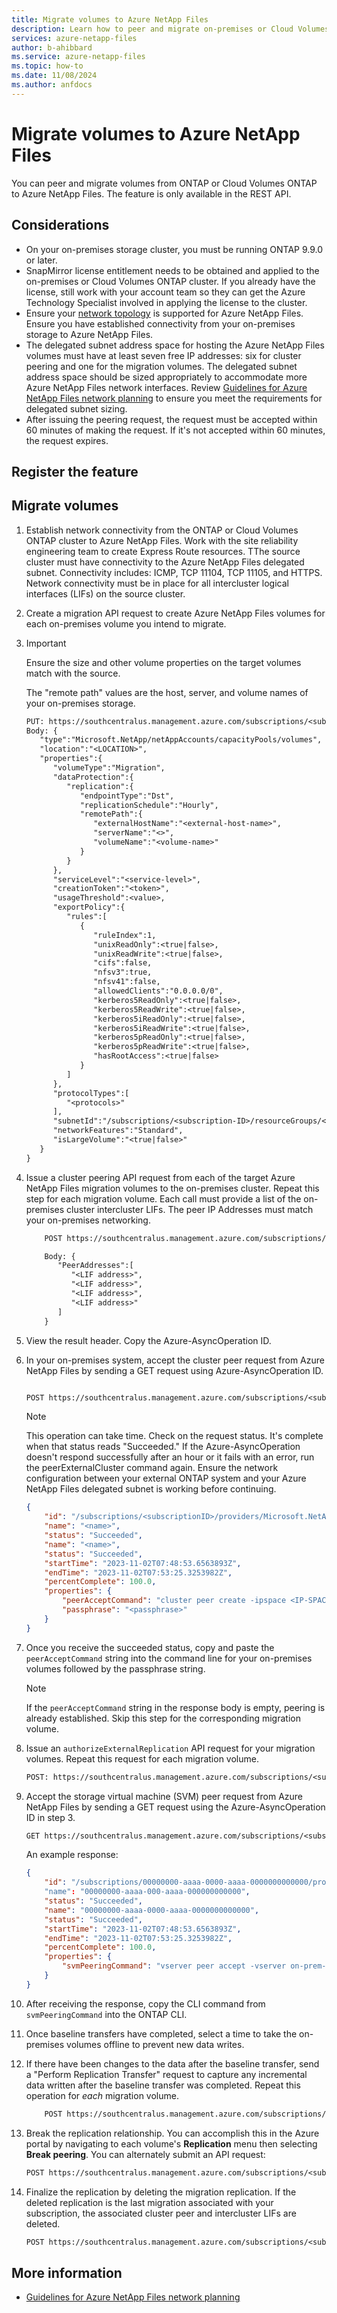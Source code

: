 ```yaml
---
title: Migrate volumes to Azure NetApp Files 
description: Learn how to peer and migrate on-premises or Cloud Volumes ONTAP volumes to Azure NetApp Files. 
services: azure-netapp-files
author: b-ahibbard
ms.service: azure-netapp-files
ms.topic: how-to
ms.date: 11/08/2024
ms.author: anfdocs
---
```

# Migrate volumes to Azure NetApp Files 

You can peer and migrate volumes from ONTAP or Cloud Volumes ONTAP to Azure NetApp Files. The feature is only available in the REST API. 

## Considerations 

* On your on-premises storage cluster, you must be running ONTAP 9.9.0 or later.
* SnapMirror license entitlement needs to be obtained and applied to the on-premises or Cloud Volumes ONTAP cluster. If you already have the license, still work with your account team so they can get the Azure Technology Specialist involved in applying the license to the cluster. 
* Ensure your [network topology](azure-netapp-files-network-topologies.md) is supported for Azure NetApp Files. Ensure you have established connectivity from your on-premises storage to Azure NetApp Files. 
* The delegated subnet address space for hosting the Azure NetApp Files volumes must have at least seven free IP addresses: six for cluster peering and one for the migration volumes. The delegated subnet address space should be sized appropriately to accommodate more Azure NetApp Files network interfaces. Review [Guidelines for Azure NetApp Files network planning](azure-netapp-files-network-topologies.md) to ensure you meet the requirements for delegated subnet sizing.  
* After issuing the peering request, the request must be accepted within 60 minutes of making the request. If it's not accepted within 60 minutes, the request expires. 

## Register the feature 

<!-- steps -->

## Migrate volumes

1. Establish network connectivity from the ONTAP or Cloud Volumes ONTAP cluster to Azure NetApp Files. Work with the site reliability engineering team to create Express Route resources. 
    TThe source cluster must have connectivity to the Azure NetApp Files delegated subnet. Connectivity includes: ICMP, TCP 11104, TCP 11105, and HTTPS.
    Network connectivity must be in place for all intercluster logical interfaces (LIFs) on the source cluster.
1. Create a migration API request to create Azure NetApp Files volumes for each on-premises volume you intend to migrate. 
1. 
    >[!IMPORTANT]
    >Ensure the size and other volume properties on the target volumes match with the source.

    The "remote path" values are the host, server, and volume names of your on-premises storage. 

    ```rest
    PUT: https://southcentralus.management.azure.com/subscriptions/<subscription-ID>/resourceGroups/<resource-group-name>/providers/Microsoft.NetApp/netAppAccounts/<account-name>/capacityPools/<capacity-pool-name>/volumes/Migvolfinal?api-version=2024-05-01
    Body: {
       "type":"Microsoft.NetApp/netAppAccounts/capacityPools/volumes",
       "location":"<LOCATION>",
       "properties":{
          "volumeType":"Migration",
          "dataProtection":{
             "replication":{
                "endpointType":"Dst",
                "replicationSchedule":"Hourly",
                "remotePath":{
                   "externalHostName":"<external-host-name>",
                   "serverName":"<>",
                   "volumeName":"<volume-name>"
                }
             }
          },
          "serviceLevel":"<service-level>",
          "creationToken":"<token>",
          "usageThreshold":<value>,
          "exportPolicy":{
             "rules":[
                {
                   "ruleIndex":1,
                   "unixReadOnly":<true|false>,
                   "unixReadWrite":<true|false>,
                   "cifs":false,
                   "nfsv3":true,
                   "nfsv41":false,
                   "allowedClients":"0.0.0.0/0",
                   "kerberos5ReadOnly":<true|false>,
                   "kerberos5ReadWrite":<true|false>,
                   "kerberos5iReadOnly":<true|false>,
                   "kerberos5iReadWrite":<true|false>,
                   "kerberos5pReadOnly":<true|false>,
                   "kerberos5pReadWrite":<true|false>,
                   "hasRootAccess":<true|false>
                }
             ]
          },
          "protocolTypes":[
             "<protocols>"
          ],
          "subnetId":"/subscriptions/<subscription-ID>/resourceGroups/<resource-group-name>/providers/Microsoft.Network/virtualNetworks/<virtual-network-name>/subnets/<subnet>",
          "networkFeatures":"Standard",
          "isLargeVolume":"<true|false>"
       }
    }
    ```

1. Issue a cluster peering API request from each of the target Azure NetApp Files migration volumes to the on-premises cluster. Repeat this step for each migration volume. Each call must provide a list of the on-premises cluster intercluster LIFs. The peer IP Addresses must match your on-premises networking.

    ```rest
        POST https://southcentralus.management.azure.com/subscriptions/<subscription-ID>/resourceGroups/<resource-group-name>/providers/Microsoft.NetApp/netAppAccounts/<account-name>/capacityPools/<capacity-pool-name>/volumes/<volume-names>/peerExternalCluster?api-version=2024-05-01
    
        Body: {
           "PeerAddresses":[
              "<LIF address>",
              "<LIF address>", 
              "<LIF address>",
              "<LIF address>"
           ]
        }
    ```

1. View the result header. Copy the Azure-AsyncOperation ID.
1. In your on-premises system, accept the cluster peer request from Azure NetApp Files by sending a GET request using Azure-AsyncOperation ID.

    ```rest

    POST https://southcentralus.management.azure.com/subscriptions/<subscription-ID>/providers/Microsoft.NetApp/locations/<location>/operationResults/<Azure-AsyncOperation>?api-version=2024-05-01...
    ```
    
    >[!NOTE]
    > This operation can take time. Check on the request status. It's complete when that status reads "Succeeded." If the Azure-AsyncOperation doesn't respond successfully after an hour or it fails with an error, run the peerExternalCluster command again. Ensure the network configuration between your external ONTAP system and your Azure NetApp Files delegated subnet is working before continuing.

    ```json
    {
        "id": "/subscriptions/<subscriptionID>/providers/Microsoft.NetApp/locations/southcentralus/operationResults/62215c87-50a9-455f-b3e3-5162c31def52",
        "name": "<name>",
        "status": "Succeeded",
        "name": "<name>",
        "status": "Succeeded",
        "startTime": "2023-11-02T07:48:53.6563893Z",
        "endTime": "2023-11-02T07:53:25.3253982Z",
        "percentComplete": 100.0,
        "properties": {
            "peerAcceptCommand": "cluster peer create -ipspace <IP-SPACE-NAME> -encryption-protocol-proposed tls-psk -peer-addrs <peer-addresses-list>",
            "passphrase": "<passphrase>"
        }
    }
    ```

1. Once you receive the succeeded status, copy and paste the `peerAcceptCommand` string into the command line for your on-premises volumes followed by the passphrase string. 

    >[!NOTE]
    >If the `peerAcceptCommand` string in the response body is empty, peering is already established. Skip this step for the corresponding migration volume. 

1. Issue an `authorizeExternalReplication` API request for your migration volumes. Repeat this request for each migration volume. 

    ```rest
    POST: https://southcentralus.management.azure.com/subscriptions/<subscription>/resourceGroups/<resource-group>/providers/Microsoft.NetApp/netAppAccounts/<account-name>/capacityPools/<capacity-pool-name>/volumes/<volume-names>/authorizeExternalReplication?api-version=2024-05-01
    ```
1. Accept the storage virtual machine (SVM) peer request from Azure NetApp Files by sending a GET request using the Azure-AsyncOperation ID in step 3. 

    ```rest
    GET https://southcentralus.management.azure.com/subscriptions/<subscription-ID>/providers/Microsoft.NetApp/locations/<location>/operationResults/<>?api-version=2024-05-01&...
    ```

    An example response: 

    ```json
    {
        "id": "/subscriptions/00000000-aaaa-0000-aaaa-0000000000000/providers/Microsoft.NetApp/locations/southcentralus/operationResults/00000000-aaaa-000-aaaa-000000000000"
        "name": "00000000-aaaa-000-aaaa-000000000000",
        "status": "Succeeded",
        "name": "00000000-aaaa-0000-aaaa-0000000000000",
        "status": "Succeeded",
        "startTime": "2023-11-02T07:48:53.6563893Z",
        "endTime": "2023-11-02T07:53:25.3253982Z",
        "percentComplete": 100.0,
        "properties": {
            "svmPeeringCommand": "vserver peer accept -vserver on-prem-svm-name -peer-vserver destination-svm-name",
        }
    }
    ```

1. After receiving the response, copy the CLI command from `svmPeeringCommand` into the ONTAP CLI. 
1. Once baseline transfers have completed, select a time to take the on-premises volumes offline to prevent new data writes. 
1. If there have been changes to the data after the baseline transfer, send a "Perform Replication Transfer" request to capture any incremental data written after the baseline transfer was completed. Repeat this operation for _each_ migration volume. 

    ```rest
        POST https://southcentralus.management.azure.com/subscriptions/<subscription-ID>/resourceGroups/<resource-group-names>/providers/Microsoft.NetApp/netAppAccounts/<account-name>>/capacityPools/<capacity-pool>/volumes/<volumes>/performReplicationTransfer?api-version=2024-07-01 
    ```

1. Break the replication relationship. You can accomplish this in the Azure portal by navigating to each volume's **Replication** menu then selecting **Break peering**. You can alternately submit an API request: 

    ```rest
    POST https://southcentralus.management.azure.com/subscriptions/<subscription-ID>/resourceGroups/<resource-group>/providers/Microsoft.NetApp/netAppAccounts/<NetApp-account>/capacityPools/<capacity-pool-name>>/volumes/<volumes>/breakReplication?api-version=2024-05-01
    ```

1. Finalize the replication by deleting the migration replication. If the deleted replication is the last migration associated with your subscription, the associated cluster peer and intercluster LIFs are deleted. 

    ```rest
    POST https://southcentralus.management.azure.com/subscriptions/<subscription-ID>/resourceGroups/<resource-group-name>/providers/Microsoft.NetApp/netAppAccounts/<NetApp-account>/capacityPools/<capacity-pool>/volumes/<volume-names>/finalizeExternalReplication?api-version=2024-05-01
    ```
 
## More information 

* [Guidelines for Azure NetApp Files network planning](azure-netapp-files-network-topologies.md)